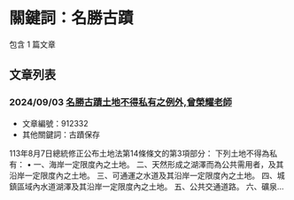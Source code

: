 # 關鍵詞：名勝古蹟

包含 1 篇文章

## 文章列表

### 2024/09/03 [名勝古蹟土地不得私有之例外,曾榮耀老師](../../articles/912332_%E5%90%8D%E5%8B%9D%E5%8F%A4%E8%B9%9F%E5%9C%9F%E5%9C%B0%E4%B8%8D%E5%BE%97%E7%A7%81%E6%9C%89%E4%B9%8B%E4%BE%8B%E5%A4%96%2C%E6%9B%BE%E6%A6%AE%E8%80%80%E8%80%81%E5%B8%AB.md)
- 文章編號：912332
- 其他關鍵詞：古蹟保存

113年8月7日總統修正公布土地法第14條條文的第3項部分： 下列土地不得為私有： • 一、海岸一定限度內之土地。 二、天然形成之湖澤而為公共需用者，及其沿岸一定限度內之土地。 三、可通運之水道及其沿岸一定限度內之土地。 四、城鎮區域內水道湖澤及其沿岸一定限度內之土地。 五、公共交通道路。 六、礦泉...
